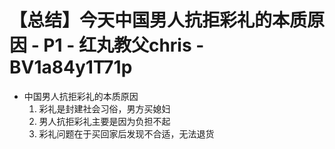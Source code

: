# 【总结】今天中国男人抗拒彩礼的本质原因 - P1 - 红丸教父chris - BV1a84y1T71p

-   中国男人抗拒彩礼的本质原因
    1.  彩礼是封建社会习俗，男方买媳妇
    2.  男人抗拒彩礼主要是因为负担不起
    3.  彩礼问题在于买回家后发现不合适，无法退货